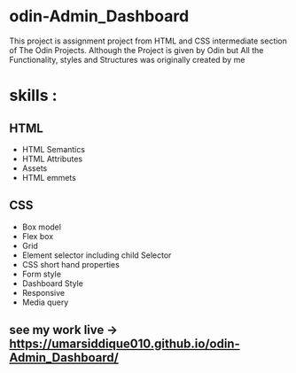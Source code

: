 # odin-Admin_Dashboard

This project is assignment project from HTML and CSS intermediate section of The Odin Projects. Although the Project is given by Odin but All the Functionality, styles and Structures was originally created by me


# skills :

## HTML
- HTML Semantics
- HTML Attributes
- Assets
- HTML emmets

## CSS
- Box model
- Flex box
- Grid
- Element selector including child Selector
- CSS short hand properties
- Form style
- Dashboard Style
- Responsive 
- Media query 


## see my work live -> https://umarsiddique010.github.io/odin-Admin_Dashboard/
